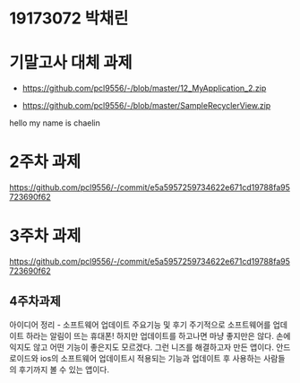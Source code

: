 # 19173072 박채린

# 기말고사 대체 과제

 - https://github.com/pcl9556/-/blob/master/12_MyApplication_2.zip

 - https://github.com/pcl9556/-/blob/master/SampleRecyclerView.zip


hello my name is chaelin

# 2주차 과제
https://github.com/pcl9556/-/commit/e5a5957259734622e671cd19788fa95723690f62

# 3주차 과제
https://github.com/pcl9556/-/commit/e5a5957259734622e671cd19788fa95723690f62

## 4주차과제
아이디어 정리 - 소프트웨어 업데이트 주요기능 및 후기
주기적으로 소프트웨어를 업데이트 하라는 알림이 뜨는 휴대폰!
하지만 업데이트를 하고나면 마냥 좋지만은 않다. 손에 익지도 않고 어떤 기능이 좋은지도 모르겠다.
그런 니즈를 해결하고자 만든 앱이다.
안드로이드와 ios의 소프트웨어 업데이트시 적용되는 기능과 업데이트 후 사용하는 사람들의 후기까지 볼 수 있는 앱이다.


